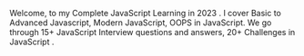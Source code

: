 Welcome, to my  Complete JavaScript Learning in 2023 . I cover Basic to Advanced Javascript, Modern JavaScript, OOPS in JavaScript. We go through 15+ JavaScript Interview questions and answers, 20+ Challenges in JavaScript .